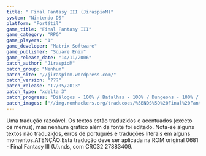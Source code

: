 ```yaml
---
title: " Final Fantasy III (JiraspioM)"
system: "Nintendo DS"
platform: "Portátil"
game_title: "Final Fantasy III"
game_category: "RPG"
game_players: "1"
game_developer: "Matrix Software"
game_publisher: "Square Enix"
game_release_date: "14/11/2006"
patch_author: "JiraspioM"
patch_group: "Nenhum"
patch_site: "//jiraspiom.wordpress.com/"
patch_version: "???"
patch_release: "17/05/2013"
patch_type: "xdelta 3"
patch_progress: "Diálogos - 100% / Batalhas - 100% / Dungeons - 100% / Menus - 99% / Itens - 99% / Acentos - Sim / Gráficos - Não"
patch_images: ["//img.romhackers.org/traducoes/%5BNDS%5D%20Final%20Fantasy%20III%20-%20JiraspioM%20-%201.png","//img.romhackers.org/traducoes/%5BNDS%5D%20Final%20Fantasy%20III%20-%20JiraspioM%20-%202.png","//img.romhackers.org/traducoes/%5BNDS%5D%20Final%20Fantasy%20III%20-%20JiraspioM%20-%203.png"]
---
```

Uma tradução razoável. Os textos estão traduzidos e acentuados (exceto os menus), mas nenhum gráfico além da fonte foi editado. Nota-se alguns textos não traduzidos, erros de português e traduções literais em alguns momentos.ATENÇÃO:Esta tradução deve ser aplicada na ROM original 0681 - Final Fantasy III (U).nds, com CRC32 27883409.